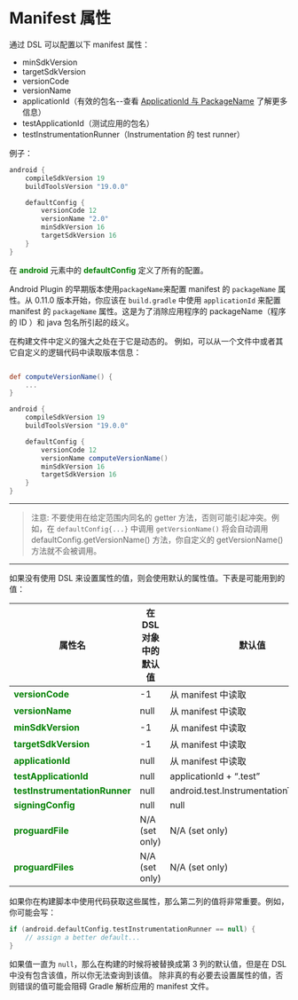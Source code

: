 # Manifest 属性
通过 DSL 可以配置以下 manifest 属性：

* minSdkVersion
* targetSdkVersion
* versionCode
* versionName
* applicationId（有效的包名--查看 [ApplicationId 与 PackageName](../../appendix/applicationid_versus_packagename.md) 了解更多信息）
* testApplicationId（测试应用的包名）
* testInstrumentationRunner（Instrumentation 的 test runner）

例子：

``` Groovy
android {
   	compileSdkVersion 19
   	buildToolsVersion "19.0.0"

   	defaultConfig {
       	versionCode 12
       	versionName "2.0"
       	minSdkVersion 16
       	targetSdkVersion 16
   	}
}
```

在 **<font color='green'>android</font>** 元素中的 **<font color='green'>defaultConfig</font>** 定义了所有的配置。

Android Plugin 的早期版本使用`packageName`来配置 manifest 的 `packageName` 属性。从 0.11.0 版本开始，你应该在 `build.gradle` 中使用 `applicationId` 来配置 manifest 的 `packageName` 属性。这是为了消除应用程序的 packageName（程序的 ID ）和 java 包名所引起的歧义。

在构建文件中定义的强大之处在于它是动态的。 例如，可以从一个文件中或者其它自定义的逻辑代码中读取版本信息：

``` Groovy

def computeVersionName() {
    ...
}

android {
    compileSdkVersion 19
    buildToolsVersion "19.0.0"

    defaultConfig {
        versionCode 12
        versionName computeVersionName()
        minSdkVersion 16
        targetSdkVersion 16
    }
}
```

---

> 注意: 不要使用在给定范围内同名的 getter 方法，否则可能引起冲突。例如，在 `defaultConfig{...}` 中调用 `getVersionName()` 将会自动调用 defaultConfig.getVersionName() 方法，你自定义的 getVersionName() 方法就不会被调用。

---

如果没有使用 DSL 来设置属性的值，则会使用默认的属性值。下表是可能用到的值：

属性名| 在 DSL 对象中的默认值 | 默认值
----|------|----
**<font color='green'>versionCode</font>**|-1| 从 manifest 中读取
**<font color='green'>versionName</font>**|null| 从 manifest 中读取
**<font color='green'>minSdkVersion</font>**|-1| 从 manifest 中读取
**<font color='green'>targetSdkVersion</font>**|-1| 从 manifest 中读取
**<font color='green'>applicationId</font>**|null| 从 manifest 中读取
**<font color='green'>testApplicationId</font>**|null|applicationId + “.test”
**<font color='green'>testInstrumentationRunner</font>**|null|android.test.InstrumentationTestRunner
**<font color='green'>signingConfig</font>**|null|null
**<font color='green'>proguardFile</font>**|N/A (set only)|N/A (set only)
**<font color='green'>proguardFiles</font>**|N/A (set only)|N/A (set only)

如果你在构建脚本中使用代码获取这些属性，那么第二列的值将非常重要。例如，你可能会写：

``` Groovy
if (android.defaultConfig.testInstrumentationRunner == null) {
    // assign a better default...
}
```

如果值一直为 `null`，那么在构建的时候将被替换成第 3 列的默认值，但是在 DSL 中没有包含该值，所以你无法查询到该值。
除非真的有必要去设置属性的值，否则错误的值可能会阻碍 Gradle 解析应用的 manifest 文件。
